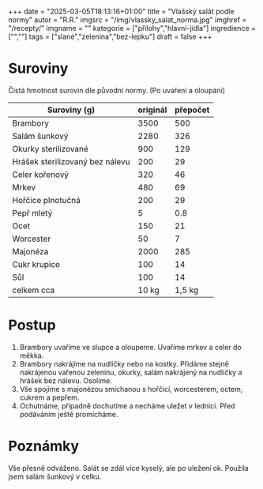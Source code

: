 
+++
date = "2025-03-05T18:13:16+01:00"
title = "Vlašský salát podle normy"
autor = "R.R."
imgsrc = "/img/vlassky_salat_norma.jpg"
imghref = "/recepty/"
imgname = ""
kategorie = ["přílohy","hlavní-jídla"]
ingredience = ["",""]
tags = ["slané","zelenina","bez-lepku"]
draft = false
+++


# Suroviny
Čistá hmotnost surovin dle původní normy. (Po uvaření a oloupání)

| Suroviny  (g) | originál | přepočet |
| --------   | -------  | -------  |
|  Brambory  | 3500     | 500     | 
|Salám šunkový  | 2280    | 326     |
|Okurky sterilizované |   900  | 129 |
|Hrášek sterilizovaný bez nálevu|200|29|
|Celer kořenový|320|46|
|Mrkev |480|69|
|Hořčice plnotučná|200|29|
|Pepř mletý|5 |0.8|
|Ocet |150|21|
|Worcester |50|7|
|Majonéza|	2000|285|
|Cukr krupice|100|14|
|Sůl|100|14|
| celkem cca | 10 kg | 1,5 kg|

# Postup
1. Brambory uvaříme ve slupce a oloupeme. Uvaříme mrkev a celer do měkka. 
2. Brambory nakrájíme na nudličky nebo na kostky. Přidáme stejně nakrájenou vařenou zeleninu, okurky, salám nakrájený na nudličky a hrášek bez nálevu. Osolíme.
3. Vše spojíme s majonézou smíchanou s hořčicí, worcesterem, octem, cukrem a pepřem.
4. Ochutnáme, případně dochutíme a necháme uležet v lednici. Před podáváním ještě promícháme.

# Poznámky
Vše přesně odváženo. Salát se zdál více kyselý, ale po uležení ok. Použila jsem salám šunkový v celku.




<!-- --> 